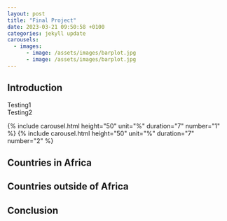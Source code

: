 ```yaml
---
layout: post
title: "Final Project"
date: 2023-03-21 09:50:58 +0100
categories: jekyll update
carousels:
  - images:
      - image: /assets/images/barplot.jpg
      - image: /assets/images/barplot.jpg
---
```


## Introduction

<div>Testing1</div>

<div>Testing2</div>

{% include carousel.html height="50" unit="%" duration="7" number="1" %}
{% include carousel.html height="50" unit="%" duration="7" number="2" %}

## Countries in Africa

## Countries outside of Africa

## Conclusion
